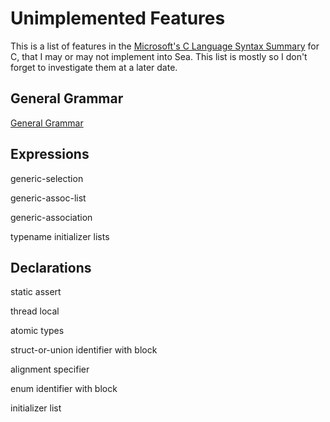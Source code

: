 # Unimplemented Features
This is a list of features in the [Microsoft's C Language Syntax Summary](https://docs.microsoft.com/en-us/cpp/c-language/c-language-syntax-summary?view=msvc-170) for C, that I may or may not implement into Sea.
This list is mostly so I don't forget to investigate them at a later date.

## General Grammar
[General Grammar](https://docs.microsoft.com/en-us/cpp/c-language/lexical-grammar?view=msvc-170)

## Expressions
generic-selection

generic-assoc-list

generic-association

typename initializer lists

## Declarations
static assert

thread local

atomic types

struct-or-union identifier with block

alignment specifier

enum identifier with block

initializer list
